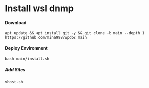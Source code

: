 # Install wsl dnmp

#### Download
```
apt update && apt install git -y && git clone -b main --depth 1 https://github.com/mina998/wpdo2 main
```

#### Deploy Environment
```
bash main/install.sh
```

##### Add Sites
```
vhost.sh
```

